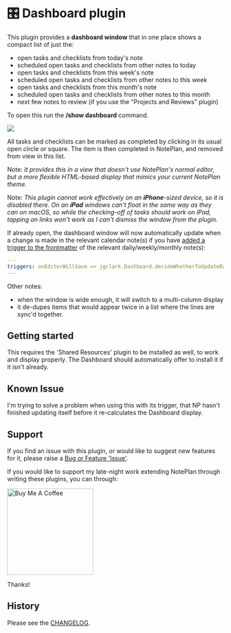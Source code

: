 # 🎛 Dashboard plugin
This plugin provides a **dashboard window** that in one place shows a compact list of just the:
- open tasks and checklists from today's note
- scheduled open tasks and checklists from other notes to today
- open tasks and checklists from this week's note
- scheduled open tasks and checklists from other notes to this week
- open tasks and checklists from this month's note
- scheduled open tasks and checklists from other notes to this month
- next few notes to review (if you use the "Projects and Reviews" plugin)

To open this run the **/show dashboard** command.

![](Dashboard-v0.3.5@2x)

All tasks and checklists can be marked as completed by clicking in its usual open circle or square. The item is then completed in NotePlan, and removed from view in this list.

Note: _It provides this in a view that doesn't use NotePlan's normal editor, but a more flexible HTML-based display that mimics your current NotePlan theme._

Note: _This plugin cannot work effectively on an **iPhone**-sized device, so it is disabled there.  On an **iPad** windows can't float in the same way as they can on macOS, so while the checking-off of tasks should work on iPad, tapping on links won't work as I can't dismiss the window from the plugin._

If already open, the dashboard window will now automatically update when a change is made in the relevant calendar note(s) if you have [added a trigger to the frontmatter](https://help.noteplan.co/article/173-plugin-note-triggers) of the relevant daily/weekly/monthly note(s):

```yaml
---
triggers: onEditorWillSave => jgclark.Dashboard.decideWhetherToUpdateDasboard
---
```

Other notes:
- when the window is wide enough, it will switch to a multi-column display
- it de-dupes items that would appear twice in a list where the lines are sync'd together.

## Getting started
This requires the 'Shared Resources' plugin to be installed as well, to work and display properly. The Dashboard should automatically offer to install it if it isn't already.

## Known Issue
I'm trying to solve a problem when using this with its trigger, that NP hasn't finished updating itself before it re-calculates the Dashboard display.

## Support
If you find an issue with this plugin, or would like to suggest new features for it, please raise a [Bug or Feature 'Issue'](https://github.com/NotePlan/plugins/issues).

If you would like to support my late-night work extending NotePlan through writing these plugins, you can through:

[<img width="200px" alt="Buy Me A Coffee" src="https://www.buymeacoffee.com/assets/img/guidelines/download-assets-sm-2.svg">](https://www.buymeacoffee.com/revjgc)

Thanks!

## History
Please see the [CHANGELOG](CHANGELOG.md).
